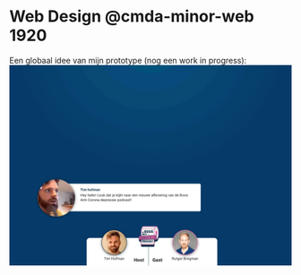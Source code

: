 # Web Design @cmda-minor-web 1920
Een globaal idee van mijn prototype (nog een work in progress):
![Gif idee](/docs/Preview_podcast.gif)